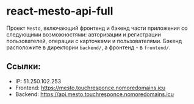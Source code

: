 # react-mesto-api-full
Проект `Mesto`, включающий фронтенд и бэкенд части приложения со следующими возможностями: авторизации и регистрации пользователей, операции с карточками и пользователями. Бэкенд расположите в директории `backend/`, а фронтенд - в `frontend/`. 
  
## Ссылки:
- IP: 51.250.102.253
- Frontend: https://mesto.touchresponce.nomoredomains.icu
- Backend: https://api.mesto.touchresponce.nomoredomains.icu
